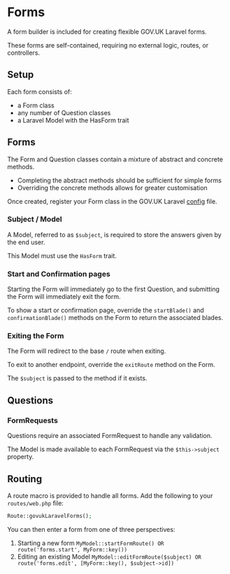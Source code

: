 # Forms

A form builder is included for creating flexible GOV.UK Laravel forms.

These forms are self-contained, requiring no external logic, routes, or controllers.

## Setup

Each form consists of:
* a Form class
* any number of Question classes
* a Laravel Model with the HasForm trait

## Forms

The Form and Question classes contain a mixture of abstract and concrete methods.

* Completing the abstract methods should be sufficient for simple forms
* Overriding the concrete methods allows for greater customisation

Once created, register your Form class in the GOV.UK Laravel [config](configuration.md) file.

### Subject / Model

A Model, referred to as `$subject`, is required to store the answers given by the end user.

This Model must use the `HasForm` trait.

### Start and Confirmation pages

Starting the Form will immediately go to the first Question, and submitting the Form will immediately exit the form.

To show a start or confirmation page, override the `startBlade()` and `confirmationBlade()` methods on the Form to return the associated blades.

### Exiting the Form

The Form will redirect to the base `/` route when exiting.

To exit to another endpoint, override the `exitRoute` method on the Form.

The `$subject` is passed to the method if it exists.

## Questions

### FormRequests

Questions require an associated FormRequest to handle any validation.

The Model is made available to each FormRequest via the `$this->subject` property.

## Routing

A route macro is provided to handle all forms. Add the following to your `routes/web.php` file:

```php
Route::govukLaravelForms();
```

You can then enter a form from one of three perspectives:

1. Starting a new form `MyModel::startFormRoute() OR route('forms.start', MyForm::key())`
2. Editing an existing Model `MyModel::editFormRoute($subject) OR route('forms.edit', [MyForm::key(), $subject->id])`
